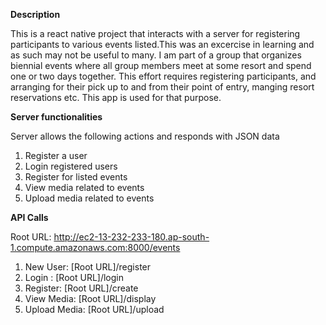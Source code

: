 **Description**

This is a react native project that interacts with a server for registering participants to various events listed.This was an excercise in learning and as such may not be useful to many. I am part of a group that organizes biennial events where all group members meet at some resort and spend  one or two days together. This effort requires registering participants, and arranging for their pick up to and from their point of entry, manging resort reservations etc. This app is used for that purpose. 

**Server functionalities**

Server allows the following actions and responds with JSON data

1.  Register a user
2.  Login registered users
3.  Register for listed events
4.  View media related to events
5.  Upload media related to events

**API Calls**

Root URL: http://ec2-13-232-233-180.ap-south-1.compute.amazonaws.com:8000/events

1.  New User: [Root URL]/register
2.  Login   : [Root URL]/login
3.  Register: [Root URL]/create
4.  View Media: [Root URL]/display
5.  Upload Media: [Root URL]/upload

